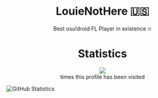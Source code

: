 <h1 align="center">LouieNotHere 🇺🇸</h1>
<p align="center">Best osu!droid FL Player in existence 🔥

<h1 align="center">Statistics</h1>
<p align="center">
  <img src="https://profile-counter.glitch.me/PayToUse/count.svg">
  <br>
  times this profile has been visited
</p>

![GitHub Statistics](https://github-readme-stats.vercel.app/api?username=PayToUse&theme=aura_dark&show_icons=true)